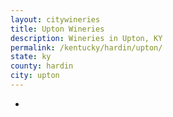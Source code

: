 ```yaml
---
layout: citywineries
title: Upton Wineries
description: Wineries in Upton, KY
permalink: /kentucky/hardin/upton/
state: ky
county: hardin
city: upton
---
```

-

